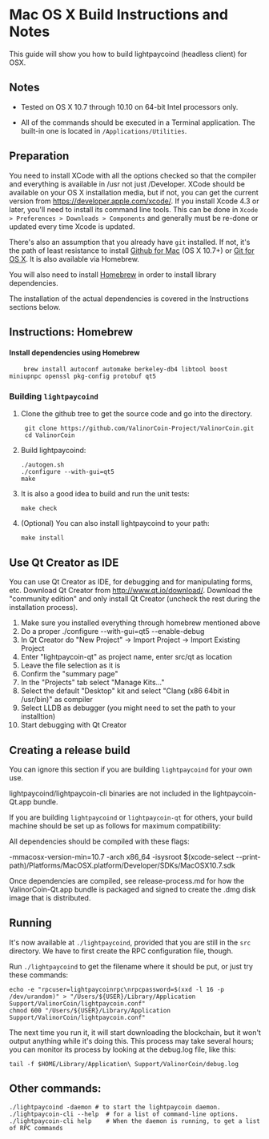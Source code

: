 Mac OS X Build Instructions and Notes
====================================
This guide will show you how to build lightpaycoind (headless client) for OSX.

Notes
-----

* Tested on OS X 10.7 through 10.10 on 64-bit Intel processors only.

* All of the commands should be executed in a Terminal application. The
built-in one is located in `/Applications/Utilities`.

Preparation
-----------

You need to install XCode with all the options checked so that the compiler
and everything is available in /usr not just /Developer. XCode should be
available on your OS X installation media, but if not, you can get the
current version from https://developer.apple.com/xcode/. If you install
Xcode 4.3 or later, you'll need to install its command line tools. This can
be done in `Xcode > Preferences > Downloads > Components` and generally must
be re-done or updated every time Xcode is updated.

There's also an assumption that you already have `git` installed. If
not, it's the path of least resistance to install [Github for Mac](https://mac.github.com/)
(OS X 10.7+) or
[Git for OS X](https://code.google.com/p/git-osx-installer/). It is also
available via Homebrew.

You will also need to install [Homebrew](http://brew.sh) in order to install library
dependencies.

The installation of the actual dependencies is covered in the Instructions
sections below.

Instructions: Homebrew
----------------------

#### Install dependencies using Homebrew

        brew install autoconf automake berkeley-db4 libtool boost miniupnpc openssl pkg-config protobuf qt5

### Building `lightpaycoind`

1. Clone the github tree to get the source code and go into the directory.

        git clone https://github.com/ValinorCoin-Project/ValinorCoin.git
        cd ValinorCoin

2.  Build lightpaycoind:

        ./autogen.sh
        ./configure --with-gui=qt5
        make

3.  It is also a good idea to build and run the unit tests:

        make check

4.  (Optional) You can also install lightpaycoind to your path:

        make install

Use Qt Creator as IDE
------------------------
You can use Qt Creator as IDE, for debugging and for manipulating forms, etc.
Download Qt Creator from http://www.qt.io/download/. Download the "community edition" and only install Qt Creator (uncheck the rest during the installation process).

1. Make sure you installed everything through homebrew mentioned above
2. Do a proper ./configure --with-gui=qt5 --enable-debug
3. In Qt Creator do "New Project" -> Import Project -> Import Existing Project
4. Enter "lightpaycoin-qt" as project name, enter src/qt as location
5. Leave the file selection as it is
6. Confirm the "summary page"
7. In the "Projects" tab select "Manage Kits..."
8. Select the default "Desktop" kit and select "Clang (x86 64bit in /usr/bin)" as compiler
9. Select LLDB as debugger (you might need to set the path to your installtion)
10. Start debugging with Qt Creator

Creating a release build
------------------------
You can ignore this section if you are building `lightpaycoind` for your own use.

lightpaycoind/lightpaycoin-cli binaries are not included in the lightpaycoin-Qt.app bundle.

If you are building `lightpaycoind` or `lightpaycoin-qt` for others, your build machine should be set up
as follows for maximum compatibility:

All dependencies should be compiled with these flags:

 -mmacosx-version-min=10.7
 -arch x86_64
 -isysroot $(xcode-select --print-path)/Platforms/MacOSX.platform/Developer/SDKs/MacOSX10.7.sdk

Once dependencies are compiled, see release-process.md for how the ValinorCoin-Qt.app
bundle is packaged and signed to create the .dmg disk image that is distributed.

Running
-------

It's now available at `./lightpaycoind`, provided that you are still in the `src`
directory. We have to first create the RPC configuration file, though.

Run `./lightpaycoind` to get the filename where it should be put, or just try these
commands:

    echo -e "rpcuser=lightpaycoinrpc\nrpcpassword=$(xxd -l 16 -p /dev/urandom)" > "/Users/${USER}/Library/Application Support/ValinorCoin/lightpaycoin.conf"
    chmod 600 "/Users/${USER}/Library/Application Support/ValinorCoin/lightpaycoin.conf"

The next time you run it, it will start downloading the blockchain, but it won't
output anything while it's doing this. This process may take several hours;
you can monitor its process by looking at the debug.log file, like this:

    tail -f $HOME/Library/Application\ Support/ValinorCoin/debug.log

Other commands:
-------

    ./lightpaycoind -daemon # to start the lightpaycoin daemon.
    ./lightpaycoin-cli --help  # for a list of command-line options.
    ./lightpaycoin-cli help    # When the daemon is running, to get a list of RPC commands
